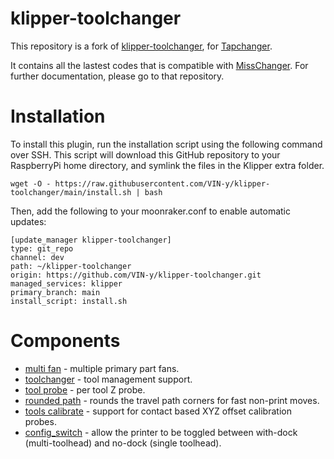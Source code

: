 # klipper-toolchanger

This repository is a fork of [klipper-toolchanger](https://github.com/viesturz/klipper-toolchanger), for [Tapchanger](https://github.com/viesturz/tapchanger).

It contains all the lastest codes that is compatible with [MissChanger](https://github.com/VIN-y/MissChanger). For further documentation, please go to that repository.

# Installation

To install this plugin, run the installation script using the following command over SSH. This script will download this GitHub repository to your RaspberryPi home directory, and symlink the files in the Klipper extra folder.

```
wget -O - https://raw.githubusercontent.com/VIN-y/klipper-toolchanger/main/install.sh | bash
```

Then, add the following to your moonraker.conf to enable automatic updates:

```
[update_manager klipper-toolchanger]
type: git_repo
channel: dev
path: ~/klipper-toolchanger
origin: https://github.com/VIN-y/klipper-toolchanger.git
managed_services: klipper
primary_branch: main
install_script: install.sh
```

# Components

* [multi fan](/descriptions/multi_fan.md) - multiple primary part fans.
* [toolchanger](/descriptions/toolchanger.md) - tool management support.
* [tool probe](/descriptions/tool_probe.md) - per tool Z probe.
* [rounded path](/descriptions/rounded_path.md) - rounds the travel path corners for fast non-print moves.
* [tools calibrate](/descriptions/tools_calibrate.md) - support for contact based XYZ offset calibration probes.
* [config_switch](/descriptions/config_switch.md) - allow the printer to be toggled between with-dock (multi-toolhead) and no-dock (single toolhead).
